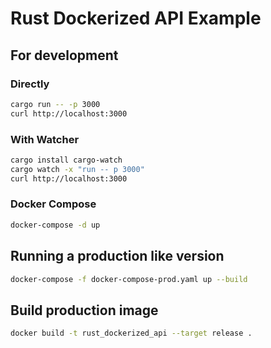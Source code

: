 # Rust Dockerized API Example

## For development

### Directly

```sh
cargo run -- -p 3000
curl http://localhost:3000
```

### With Watcher

```sh
cargo install cargo-watch
cargo watch -x "run -- p 3000"
curl http://localhost:3000
```

### Docker Compose

```sh
docker-compose -d up
```

## Running a production like version

```sh
docker-compose -f docker-compose-prod.yaml up --build
```

## Build production image

```sh
docker build -t rust_dockerized_api --target release .
```
